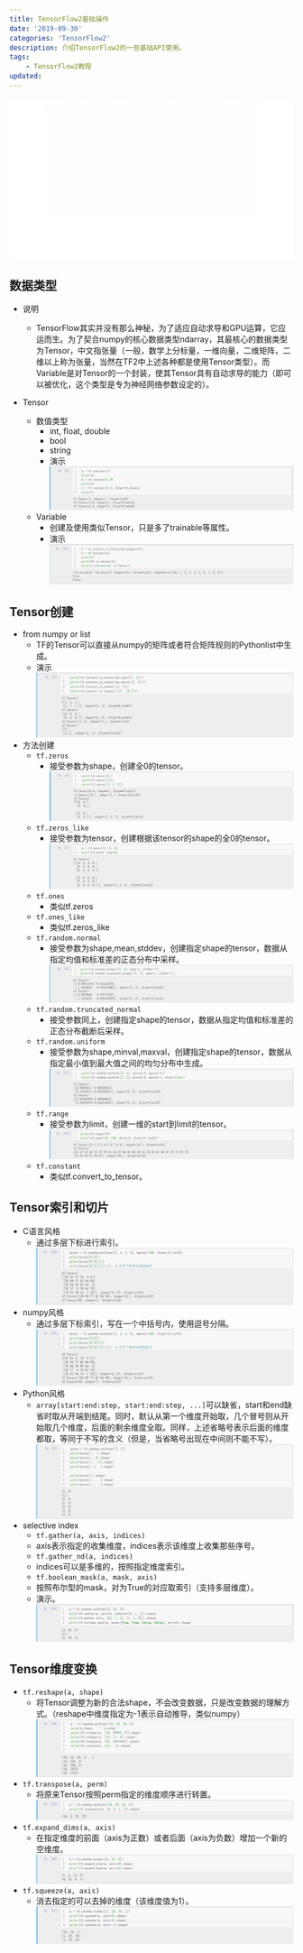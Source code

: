 ```yaml
---
title: TensorFlow2基础操作
date: '2019-09-30'
categories: 'TensorFlow2'
description: 介绍TensorFlow2的一些基础API使用。
tags: 
    - TensorFlow2教程
updated: 
---
```

<img src='/asset/2019-09-21/tf2.gif' alt='' />


## 数据类型
- 说明
  - TensorFlow其实并没有那么神秘，为了适应自动求导和GPU运算，它应运而生。为了契合numpy的核心数据类型ndarray，其最核心的数据类型为Tensor，中文指张量（一般，数学上分标量，一维向量，二维矩阵，二维以上称为张量，当然在TF2中上述各种都是使用Tensor类型）。而Variable是对Tensor的一个封装，使其Tensor具有自动求导的能力（即可以被优化，这个类型是专为神经网络参数设定的）。

- Tensor
  - 数值类型
    - int, float, double
    - bool
    - string
    - 演示![](/asset/2019-09-30/datatype.png)
  - Variable
    - 创建及使用类似Tensor，只是多了trainable等属性。
    - 演示![](/asset/2019-09-30/variable.png)


## Tensor创建
- from numpy or list
  - TF的Tensor可以直接从numpy的矩阵或者符合矩阵规则的Pythonlist中生成。
  - 演示![](/asset/2019-09-30/from_np.png)
- 方法创建
  - `tf.zeros`
    - 接受参数为shape，创建全0的tensor。![](/asset/2019-09-30/zeros.png)
  - `tf.zeros_like`
    - 接受参数为tensor，创建根据该tensor的shape的全0的tensor。![](/asset/2019-09-30/zeros_like.png)
  - `tf.ones`
    - 类似tf.zeros
  - `tf.ones_like`
    - 类似tf.zeros_like
  - `tf.random.normal`
    - 接受参数为shape,mean,stddev，创建指定shape的tensor，数据从指定均值和标准差的正态分布中采样。![](/asset/2019-09-30/normal.png)
  - `tf.random.truncated_normal`
    - 接受参数同上，创建指定shape的tensor，数据从指定均值和标准差的正态分布截断后采样。
  - `tf.random.uniform`
    - 接受参数为shape,minval,maxval，创建指定shape的tensor，数据从指定最小值到最大值之间的均匀分布中生成。![](/asset/2019-09-30/uniform.png)
  - `tf.range`
    - 接受参数为limit，创建一维的start到limit的tensor。![](/asset/2019-09-30/range.png)
  - `tf.constant`
    - 类似tf.convert_to_tensor。


## Tensor索引和切片
- C语言风格
  - 通过多层下标进行索引。![](/asset/2019-09-30/c_index.png)
- numpy风格
  - 通过多层下标索引，写在一个中括号内，使用逗号分隔。![](/asset/2019-09-30/np_index.png)
- Python风格
  - `array[start:end:step, start:end:step, ...]`可以缺省，start和end缺省时取从开端到结尾。同时，默认从第一个维度开始取，几个冒号则从开始取几个维度，后面的剩余维度全取。同样，上述省略号表示后面的维度都取，等同于不写的含义（但是，当省略号出现在中间则不能不写）。![](/asset/2019-09-30/slice.png)
- selective index
  - `tf.gather(a, axis, indices)`
  - axis表示指定的收集维度，indices表示该维度上收集那些序号。
  - `tf.gather_nd(a, indices)`
  - indices可以是多维的，按照指定维度索引。
  - `tf.boolean_mask(a, mask, axis)`
  - 按照布尔型的mask，对为True的对应取索引（支持多层维度）。
  - 演示。![](/asset/2019-09-30/selective.png)


## Tensor维度变换
- `tf.reshape(a, shape)`
  - 将Tensor调整为新的合法shape，不会改变数据，只是改变数据的理解方式。（reshape中维度指定为-1表示自动推导，类似numpy）![](/asset/2019-09-30/reshape.png)
- `tf.transpose(a, perm)`
  - 将原来Tensor按照perm指定的维度顺序进行转置。![](/asset/2019-09-30/transpose.png)
- `tf.expand_dims(a, axis)`
  - 在指定维度的前面（axis为正数）或者后面（axis为负数）增加一个新的空维度。![](/asset/2019-09-30/expand.png)
- `tf.squeeze(a, axis)`
  - 消去指定的可以去掉的维度（该维度值为1）。![](/asset/2019-09-30/squeeze.png)



